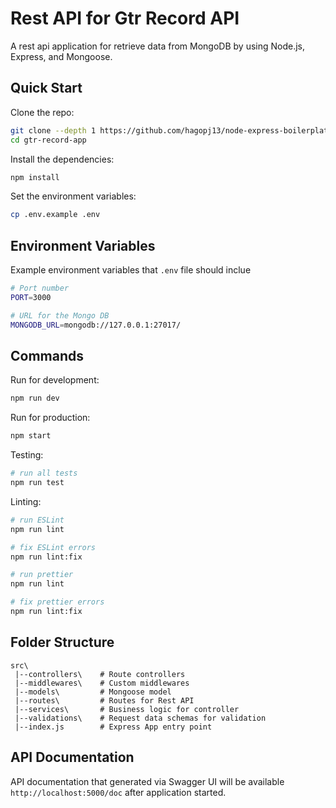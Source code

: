 # Rest API for Gtr Record API
A rest api application for retrieve data from MongoDB by using Node.js, Express, and Mongoose.

## Quick Start

Clone the repo:

```bash
git clone --depth 1 https://github.com/hagopj13/node-express-boilerplate.git
cd gtr-record-app
```

Install the dependencies:

```bash
npm install
```

Set the environment variables:

```bash
cp .env.example .env
```

## Environment Variables

Example environment variables that `.env` file should inclue
```bash
# Port number
PORT=3000

# URL for the Mongo DB
MONGODB_URL=mongodb://127.0.0.1:27017/
```

## Commands

Run for development:

```bash
npm run dev
```

Run for production:

```bash
npm start
```

Testing:

```bash
# run all tests
npm run test
```

Linting:

```bash
# run ESLint
npm run lint

# fix ESLint errors
npm run lint:fix

# run prettier
npm run lint

# fix prettier errors
npm run lint:fix
```
## Folder Structure
```
src\
 |--controllers\    # Route controllers
 |--middlewares\    # Custom middlewares
 |--models\         # Mongoose model
 |--routes\         # Routes for Rest API
 |--services\       # Business logic for controller
 |--validations\    # Request data schemas for validation
 |--index.js        # Express App entry point
```

## API Documentation

API documentation that generated via Swagger UI will be available `http://localhost:5000/doc` after application started. 





